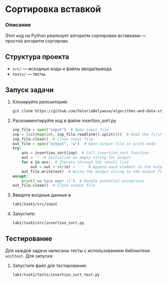 # Сортировка вставкой
### Описание
Этот код на Python реализует алгоритм сортировки вставками — простой алгоритм сортировк.
## Структура проекта
  - `src/` — исходные коды и файлы ввода/вывода.
  - `tests/` — тесты.

## Запуск задачи
1. Клонируйте репозиторий:
   ```bash
   git clone https://github.com/ValeriaBelyaeva/algorithms-and-data-structures
   ```
2. Раскомментируйте код в файле insertion_sort.py
   ```Python
   inp_file = open("input")  # Open input file
   inp = list(map(int, inp_file.readline().split()))  # Read the first line as a list of integers
   inp_file.close()  # Close input file
   out_file = open("output", 'w')  # Open output file in write mode
   try:
       ans = insertion_sort(inp)  # Call insertion_sort function
       out = ''  # Initialize an empty string for output
       for e in ans:  # Iterate through the result list
           out = out + str(e) + ' '  # Append each element to the output string
       out_file.write(out)  # Write the output string to the output file
   except:
       print('we have egor :(')  # Handle potential exceptions
   out_file.close()  # Close output file
   ```
3. Введите входные данные в 
   ```bash
   lab1/task1/src/input
   ```
4. Запустите:
      ```bash
      lab1/task1/src/insertion_sort.py
      ```

## Тестирование

Для каждой задачи написаны тесты с использованием библиотеки `unittest`. 
Для запуска:

1. Запустите файл для тестирования:
   ```bash
   lab1/task1/tests/insertion_sort_test.py
   ```
